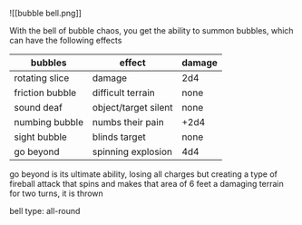 ![[bubble bell.png]]

With the bell of bubble chaos, you get the ability to summon bubbles, which can have the following effects

| bubbles         | effect               | damage |
| --------------- | -------------------- | ------ |
| rotating slice  | damage               | 2d4    |
| friction bubble | difficult terrain    | none   |
| sound deaf      | object/target silent | none   |
| numbing bubble  | numbs their pain     | +2d4   |
| sight bubble    | blinds target        | none   |
| go beyond       | spinning explosion   | 4d4    |

go beyond is its ultimate ability, losing all charges but creating a type of fireball attack that spins and makes that area of 6 feet a damaging terrain for two turns, it is thrown


bell type: all-round
